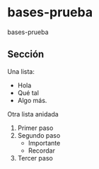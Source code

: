 # bases-prueba
bases-prueba

## Sección 
Una lista:
- Hola
- Qué tal
- Algo más.

Otra lista anidada
1. Primer paso
2. Segundo paso
   - Importante
   - Recordar
4. Tercer paso
